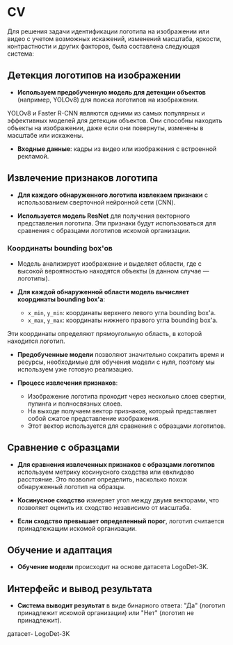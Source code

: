 # CV

Для решения задачи идентификации логотипа на изображении или видео с учетом возможных искажений, изменений масштаба, яркости, контрастности и других факторов, была составлена следующая система:

## Детекция логотипов на изображении

- **Используем предобученную модель для детекции объектов** (например, YOLOv8) для поиска логотипов на изображении.

YOLOv8 и Faster R-CNN являются одними из самых популярных и эффективных моделей для детекции объектов. Они способны находить объекты на изображении, даже если они повернуты, изменены в масштабе или искажены.

- **Входные данные**: кадры из видео или изображения с встроенной рекламой.

## Извлечение признаков логотипа

- **Для каждого обнаруженного логотипа извлекаем признаки** с использованием сверточной нейронной сети (CNN).

- **Используется модель ResNet** для получения векторного представления логотипа. Эти признаки будут использоваться для сравнения с образцами логотипов искомой организации.

### Координаты bounding box'ов

- Модель анализирует изображение и выделяет области, где с высокой вероятностью находятся объекты (в данном случае — логотипы).

- **Для каждой обнаруженной области модель вычисляет координаты bounding box'а**:
  - `x_min`, `y_min`: координаты верхнего левого угла bounding box'а.
  - `x_max`, `y_max`: координаты нижнего правого угла bounding box'а.

Эти координаты определяют прямоугольную область, в которой находится логотип.

- **Предобученные модели** позволяют значительно сократить время и ресурсы, необходимые для обучения модели с нуля, поэтому мы используем уже готовую реализацию.

- **Процесс извлечения признаков**:
  - Изображение логотипа проходит через несколько слоев свертки, пулинга и полносвязных слоев.
  - На выходе получаем вектор признаков, который представляет собой сжатое представление изображения.
  - Этот вектор используется для сравнения с образцами логотипов.

## Сравнение с образцами

- **Для сравнения извлеченных признаков с образцами логотипов** используем метрику косинусного сходства или евклидово расстояние. Это позволит определить, насколько похож обнаруженный логотип на образцы.

- **Косинусное сходство** измеряет угол между двумя векторами, что позволяет оценить их сходство независимо от масштаба.

- **Если сходство превышает определенный порог**, логотип считается принадлежащим искомой организации.

## Обучение и адаптация

- **Обучение модели** происходит на основе датасета LogoDet-3K.

## Интерфейс и вывод результата

- **Система выводит результат** в виде бинарного ответа: "Да" (логотип принадлежит искомой организации) или "Нет" (логотип не принадлежит).


датасет- LogoDet-3K
